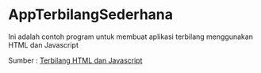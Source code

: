 # AppTerbilangSederhana
Ini adalah contoh program untuk membuat aplikasi terbilang menggunakan HTML dan Javascript

Sumber :  [Terbilang HTML dan Javascript]( https://ndukzlabs.com/fungsi-terbilang-bahasa-indonesia-dengan-javascript/)
